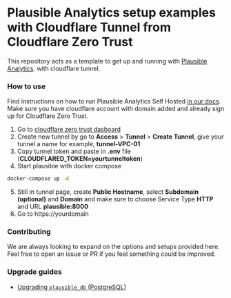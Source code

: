# Plausible Analytics setup examples with Cloudflare Tunnel from Cloudflare Zero Trust

This repository acts as a template to get up and running with [Plausible Analytics](https://github.com/plausible/analytics). with cloudflare tunnel.

### How to use

Find instructions on how to run Plausible Analytics Self Hosted [in our docs](https://plausible.io/docs/self-hosting).
Make sure you have cloudflare account with domain added and already sign up for Cloudflare Zero Trust.
1. Go to [cloudflare zero trust dasboard](https://dash.teams.cloudflare.com/)
2. Create new tunnel by go to __Access__ > __Tunnel__ > __Create Tunnel__, give your tunnel a name for example, __tunnel-VPC-01__
3. Copy tunnel token and paste in __.env__ file (**CLOUDFLARED_TOKEN=yourtunneltoken**)
4. Start plausible with docker compose
```bash
docker-compose up -d
```
5. Still in tunnel page, create __Public Hostname__, select __Subdomain (optional)__ and __Domain__ and make sure to choose Service Type __HTTP__ and URL __plausible:8000__
6. Go to https://yourdomain

### Contributing

We are always looking to expand on the options and setups provided here. Feel free to open an issue or PR if you feel
something could be improved.

### Upgrade guides

- [Upgrading `plausible_db` (PostgreSQL)](upgrade/postgres.md)

